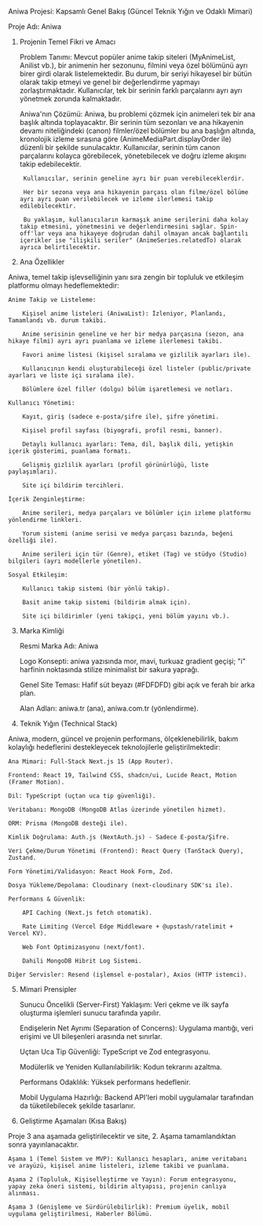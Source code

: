 Aniwa Projesi: Kapsamlı Genel Bakış (Güncel Teknik Yığın ve Odaklı Mimari)

Proje Adı: Aniwa

1. Projenin Temel Fikri ve Amacı

    Problem Tanımı: Mevcut popüler anime takip siteleri (MyAnimeList, Anilist vb.), bir animenin her sezonunu, filmini veya özel bölümünü ayrı birer girdi olarak listelemektedir. Bu durum, bir seriyi hikayesel bir bütün olarak takip etmeyi ve genel bir değerlendirme yapmayı zorlaştırmaktadır. Kullanıcılar, tek bir serinin farklı parçalarını ayrı ayrı yönetmek zorunda kalmaktadır.

    Aniwa'nın Çözümü: Aniwa, bu problemi çözmek için animeleri tek bir ana başlık altında toplayacaktır. Bir serinin tüm sezonları ve ana hikayenin devamı niteliğindeki (canon) filmler/özel bölümler bu ana başlığın altında, kronolojik izleme sırasına göre (AnimeMediaPart.displayOrder ile) düzenli bir şekilde sunulacaktır. Kullanıcılar, serinin tüm canon parçalarını kolayca görebilecek, yönetebilecek ve doğru izleme akışını takip edebilecektir.

        Kullanıcılar, serinin geneline ayrı bir puan verebileceklerdir.

        Her bir sezona veya ana hikayenin parçası olan filme/özel bölüme ayrı ayrı puan verilebilecek ve izleme ilerlemesi takip edilebilecektir.

        Bu yaklaşım, kullanıcıların karmaşık anime serilerini daha kolay takip etmesini, yönetmesini ve değerlendirmesini sağlar. Spin-off'lar veya ana hikayeye doğrudan dahil olmayan ancak bağlantılı içerikler ise "ilişkili seriler" (AnimeSeries.relatedTo) olarak ayrıca belirtilecektir.

2. Ana Özellikler

Aniwa, temel takip işlevselliğinin yanı sıra zengin bir topluluk ve etkileşim platformu olmayı hedeflemektedir:

    Anime Takip ve Listeleme:

        Kişisel anime listeleri (AniwaList): İzleniyor, Planlandı, Tamamlandı vb. durum takibi.

        Anime serisinin geneline ve her bir medya parçasına (sezon, ana hikaye filmi) ayrı ayrı puanlama ve izleme ilerlemesi takibi.

        Favori anime listesi (kişisel sıralama ve gizlilik ayarları ile).

        Kullanıcının kendi oluşturabileceği özel listeler (public/private ayarları ve liste içi sıralama ile).

        Bölümlere özel filler (dolgu) bölüm işaretlemesi ve notları.

    Kullanıcı Yönetimi:

        Kayıt, giriş (sadece e-posta/şifre ile), şifre yönetimi.

        Kişisel profil sayfası (biyografi, profil resmi, banner).

        Detaylı kullanıcı ayarları: Tema, dil, başlık dili, yetişkin içerik gösterimi, puanlama formatı.

        Gelişmiş gizlilik ayarları (profil görünürlüğü, liste paylaşımları).

        Site içi bildirim tercihleri.

    İçerik Zenginleştirme:

        Anime serileri, medya parçaları ve bölümler için izleme platformu yönlendirme linkleri.

        Yorum sistemi (anime serisi ve medya parçası bazında, beğeni özelliği ile).

        Anime serileri için tür (Genre), etiket (Tag) ve stüdyo (Studio) bilgileri (ayrı modellerle yönetilen).

    Sosyal Etkileşim:

        Kullanıcı takip sistemi (bir yönlü takip).

        Basit anime takip sistemi (bildirim almak için).

        Site içi bildirimler (yeni takipçi, yeni bölüm yayını vb.).

3. Marka Kimliği

    Resmi Marka Adı: Aniwa

    Logo Konsepti: aniwa yazısında mor, mavi, turkuaz gradient geçişi; "i" harfinin noktasında stilize minimalist bir sakura yaprağı.

    Genel Site Teması: Hafif süt beyazı (#FDFDFD) gibi açık ve ferah bir arka plan.

    Alan Adları: aniwa.tr (ana), aniwa.com.tr (yönlendirme).

4. Teknik Yığın (Technical Stack)

Aniwa, modern, güncel ve projenin performans, ölçeklenebilirlik, bakım kolaylığı hedeflerini destekleyecek teknolojilerle geliştirilmektedir:

    Ana Mimari: Full-Stack Next.js 15 (App Router).

    Frontend: React 19, Tailwind CSS, shadcn/ui, Lucide React, Motion (Framer Motion).

    Dil: TypeScript (uçtan uca tip güvenliği).

    Veritabanı: MongoDB (MongoDB Atlas üzerinde yönetilen hizmet).

    ORM: Prisma (MongoDB desteği ile).

    Kimlik Doğrulama: Auth.js (NextAuth.js) - Sadece E-posta/Şifre.

    Veri Çekme/Durum Yönetimi (Frontend): React Query (TanStack Query), Zustand.

    Form Yönetimi/Validasyon: React Hook Form, Zod.

    Dosya Yükleme/Depolama: Cloudinary (next-cloudinary SDK'sı ile).

    Performans & Güvenlik:

        API Caching (Next.js fetch otomatik).

        Rate Limiting (Vercel Edge Middleware + @upstash/ratelimit + Vercel KV).

        Web Font Optimizasyonu (next/font).

        Dahili MongoDB Hibrit Log Sistemi.

    Diğer Servisler: Resend (işlemsel e-postalar), Axios (HTTP istemci).

5. Mimari Prensipler

    Sunucu Öncelikli (Server-First) Yaklaşım: Veri çekme ve ilk sayfa oluşturma işlemleri sunucu tarafında yapılır.

    Endişelerin Net Ayrımı (Separation of Concerns): Uygulama mantığı, veri erişimi ve UI bileşenleri arasında net sınırlar.

    Uçtan Uca Tip Güvenliği: TypeScript ve Zod entegrasyonu.

    Modülerlik ve Yeniden Kullanılabilirlik: Kodun tekrarını azaltma.

    Performans Odaklılık: Yüksek performans hedeflenir.

    Mobil Uygulama Hazırlığı: Backend API'leri mobil uygulamalar tarafından da tüketilebilecek şekilde tasarlanır.

6. Geliştirme Aşamaları (Kısa Bakış)

Proje 3 ana aşamada geliştirilecektir ve site, 2. Aşama tamamlandıktan sonra yayınlanacaktır.

    Aşama 1 (Temel Sistem ve MVP): Kullanıcı hesapları, anime veritabanı ve arayüzü, kişisel anime listeleri, izleme takibi ve puanlama.

    Aşama 2 (Topluluk, Kişiselleştirme ve Yayın): Forum entegrasyonu, yapay zeka öneri sistemi, bildirim altyapısı, projenin canlıya alınması.

    Aşama 3 (Genişleme ve Sürdürülebilirlik): Premium üyelik, mobil uygulama geliştirilmesi, Haberler Bölümü.